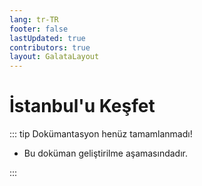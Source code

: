 ```yaml
---
lang: tr-TR
footer: false
lastUpdated: true
contributors: true
layout: GalataLayout
---
```


# İstanbul'u Keşfet

::: tip Dokümantasyon henüz tamamlanmadı!

- Bu doküman geliştirilme aşamasındadır.

:::
